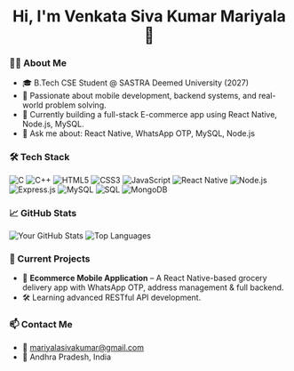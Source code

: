 <h1 align="center">Hi, I'm Venkata Siva Kumar Mariyala👋</h1>

### 🧑‍💻 About Me
- 🎓 B.Tech CSE Student @ SASTRA Deemed University (2027)
- 🔧 Passionate about mobile development, backend systems, and real-world problem solving.
- 📱 Currently building a full-stack E-commerce app using React Native, Node.js, MySQL.
- 💬 Ask me about: React Native, WhatsApp OTP, MySQL, Node.js

### 🛠️ Tech Stack

![C](https://img.shields.io/badge/C-00599C?style=for-the-badge&logo=c&logoColor=white)
![C++](https://img.shields.io/badge/C++-00599C?style=for-the-badge&logo=cplusplus&logoColor=white)
![HTML5](https://img.shields.io/badge/HTML5-E34F26?style=for-the-badge&logo=html5&logoColor=white)
![CSS3](https://img.shields.io/badge/CSS3-1572B6?style=for-the-badge&logo=css3&logoColor=white)
![JavaScript](https://img.shields.io/badge/JavaScript-F7DF1E?style=for-the-badge&logo=javascript&logoColor=black)
![React Native](https://img.shields.io/badge/React_Native-20232A?style=for-the-badge&logo=react&logoColor=61DAFB)
![Node.js](https://img.shields.io/badge/Node.js-339933?style=for-the-badge&logo=node.js&logoColor=white)
![Express.js](https://img.shields.io/badge/Express.js-000000?style=for-the-badge&logo=express&logoColor=white)
![MySQL](https://img.shields.io/badge/MySQL-4479A1?style=for-the-badge&logo=mysql&logoColor=white)
![SQL](https://img.shields.io/badge/SQL-336791?style=for-the-badge&logo=postgresql&logoColor=white)
![MongoDB](https://img.shields.io/badge/MongoDB-4EA94B?style=for-the-badge&logo=mongodb&logoColor=white)


### 📈 GitHub Stats
![Your GitHub Stats](https://github-readme-stats.vercel.app/api?username=Venkata-Siva-Kumar&show_icons=true&theme=radical)
![Top Languages](https://github-readme-stats.vercel.app/api/top-langs/?username=Venkata-Siva-Kumar&layout=compact&theme=radical)

### 🚀 Current Projects
- 🛒 **Ecommerce Mobile Application** – A React Native-based grocery delivery app with WhatsApp OTP, address management & full backend.
- 🛠 Learning advanced RESTful API development.

### 📫 Contact Me
- 📧 mariyalasivakumar@gmail.com
- 📍 Andhra Pradesh, India

